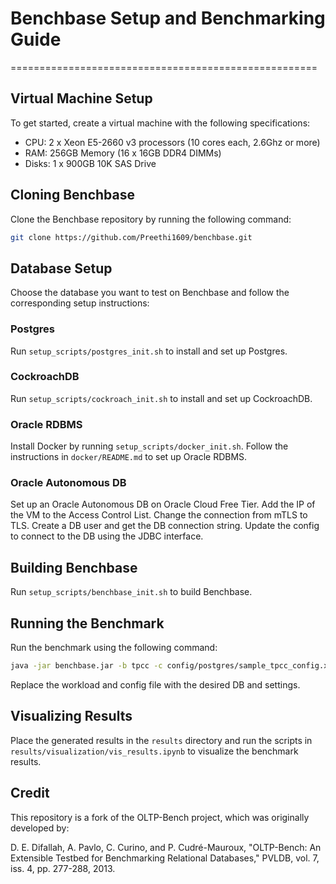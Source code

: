 # Benchbase Setup and Benchmarking Guide
=====================================================

## Virtual Machine Setup
To get started, create a virtual machine with the following specifications:

* CPU: 2 x Xeon E5-2660 v3 processors (10 cores each, 2.6Ghz or more)
* RAM: 256GB Memory (16 x 16GB DDR4 DIMMs)
* Disks: 1 x 900GB 10K SAS Drive

## Cloning Benchbase
Clone the Benchbase repository by running the following command:
```bash
git clone https://github.com/Preethi1609/benchbase.git
```

## Database Setup
Choose the database you want to test on Benchbase and follow the corresponding setup instructions:

### Postgres
Run `setup_scripts/postgres_init.sh` to install and set up Postgres.

### CockroachDB
Run `setup_scripts/cockroach_init.sh` to install and set up CockroachDB.

### Oracle RDBMS
Install Docker by running `setup_scripts/docker_init.sh`.
Follow the instructions in `docker/README.md` to set up Oracle RDBMS.

### Oracle Autonomous DB
Set up an Oracle Autonomous DB on Oracle Cloud Free Tier.
Add the IP of the VM to the Access Control List.
Change the connection from mTLS to TLS.
Create a DB user and get the DB connection string.
Update the config to connect to the DB using the JDBC interface.

## Building Benchbase
Run `setup_scripts/benchbase_init.sh` to build Benchbase.

## Running the Benchmark
Run the benchmark using the following command:

```bash
java -jar benchbase.jar -b tpcc -c config/postgres/sample_tpcc_config.xml --create=true --load=true --execute=true
```

Replace the workload and config file with the desired DB and settings.

## Visualizing Results
Place the generated results in the `results` directory and run the scripts in `results/visualization/vis_results.ipynb` to visualize the benchmark results.

## Credit

This repository is a fork of the OLTP-Bench project, which was originally developed by:

D. E. Difallah, A. Pavlo, C. Curino, and P. Cudré-Mauroux, "OLTP-Bench: An Extensible Testbed for Benchmarking Relational Databases," PVLDB, vol. 7, iss. 4, pp. 277-288, 2013.
